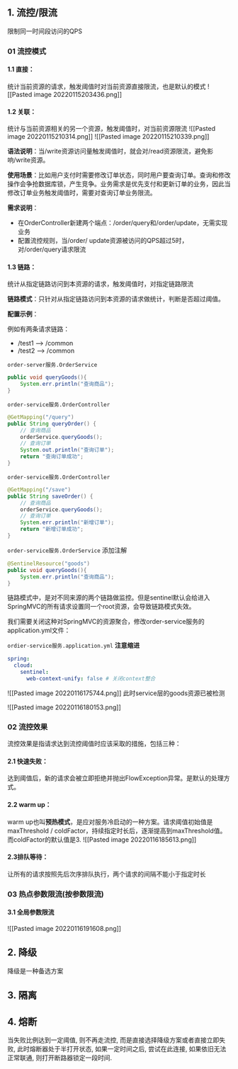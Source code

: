 ## 1. 流控/限流

限制同一时间段访问的QPS



### 01 流控模式
#### 1.1 直接：
统计当前资源的请求，触发阈值时对当前资源直接限流，也是默认的模式
![[Pasted image 20220115203436.png]]
#### 1.2 关联：
统计与当前资源相关的另一个资源，触发阈值时，对当前资源限流
![[Pasted image 20220115210314.png]]
![[Pasted image 20220115210339.png]]

**语法说明**：当/write资源访问量触发阈值时，就会对/read资源限流，避免影响/write资源。

**使用场景**：比如用户支付时需要修改订单状态，同时用户要查询订单。查询和修改操作会争抢数据库锁，产生竞争。业务需求是优先支付和更新订单的业务，因此当修改订单业务触发阈值时，需要对查询订单业务限流。

**需求说明**：

-   在OrderController新建两个端点：/order/query和/order/update，无需实现业务
-   配置流控规则，当/order/ update资源被访问的QPS超过5时，对/order/query请求限流

#### 1.3 链路：
统计从指定链路访问到本资源的请求，触发阈值时，对指定链路限流

**链路模式**：只针对从指定链路访问到本资源的请求做统计，判断是否超过阈值。

**配置示例**：

例如有两条请求链路：

-   /test1 --> /common
-   /test2 --> /common

`order-server服务.OrderService`

```java
public void queryGoods(){
    System.err.println("查询商品");
}
```

`order-service服务.OrderController`
```java
@GetMapping("/query")
public String queryOrder() {
    // 查询商品
    orderService.queryGoods();
    // 查询订单
    System.out.println("查询订单");
    return "查询订单成功";
}
```

`order-service服务.OrderController`
```java
@GetMapping("/save")
public String saveOrder() {
    // 查询商品
    orderService.queryGoods();
    // 查询订单
    System.err.println("新增订单");
    return "新增订单成功";
}
```

`order-service服务.OrderService`
添加注解
```java
@SentinelResource("goods")
public void queryGoods(){
    System.err.println("查询商品");
}
```

链路模式中，是对不同来源的两个链路做监控。但是sentinel默认会给进入SpringMVC的所有请求设置同一个root资源，会导致链路模式失效。

我们需要关闭这种对SpringMVC的资源聚合，修改order-service服务的application.yml文件：

`ordier-service服务.application.yml`
**注意缩进**
```yml
spring:
  cloud:
    sentinel:
      web-context-unify: false # 关闭context整合
```

![[Pasted image 20220116175744.png]]
此时service层的goods资源已被检测

![[Pasted image 20220116180153.png]]

### 02 流控效果
流控效果是指请求达到流控阈值时应该采取的措施，包括三种：

#### 2.1 快速失败：
达到阈值后，新的请求会被立即拒绝并抛出FlowException异常。是默认的处理方式。
    
#### 2.2 warm up：
warm up也叫**预热模式**，是应对服务冷启动的一种方案。请求阈值初始值是 maxThreshold / coldFactor，持续指定时长后，逐渐提高到maxThreshold值。而coldFactor的默认值是3.
![[Pasted image 20220116185613.png]]

#### 2.3排队等待：
让所有的请求按照先后次序排队执行，两个请求的间隔不能小于指定时长

### 03 热点参数限流(按参数限流)

#### 3.1 全局参数限流
![[Pasted image 20220116191608.png]]



## 2. 降级
降级是一种备选方案

## 3. 隔离


## 4. 熔断
当失败比例达到一定阈值, 则不再走流控, 而是直接选择降级方案或者直接立即失败, 此时熔断器处于半打开状态, 如果一定时间之后, 尝试在此连接, 如果依旧无法正常联通, 则打开断路器锁定一段时间.



